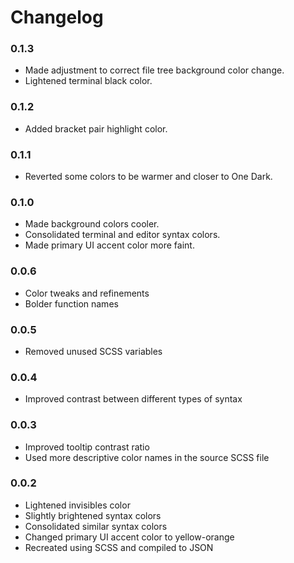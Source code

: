 # Changelog

### 0.1.3

- Made adjustment to correct file tree background color change.
- Lightened terminal black color.

### 0.1.2

- Added bracket pair highlight color.

### 0.1.1

- Reverted some colors to be warmer and closer to One Dark.

### 0.1.0

- Made background colors cooler.
- Consolidated terminal and editor syntax colors.
- Made primary UI accent color more faint.

### 0.0.6

- Color tweaks and refinements
- Bolder function names

### 0.0.5

- Removed unused SCSS variables

### 0.0.4

- Improved contrast between different types of syntax

### 0.0.3

- Improved tooltip contrast ratio
- Used more descriptive color names in the source SCSS file

### 0.0.2

- Lightened invisibles color
- Slightly brightened syntax colors
- Consolidated similar syntax colors
- Changed primary UI accent color to yellow-orange
- Recreated using SCSS and compiled to JSON

